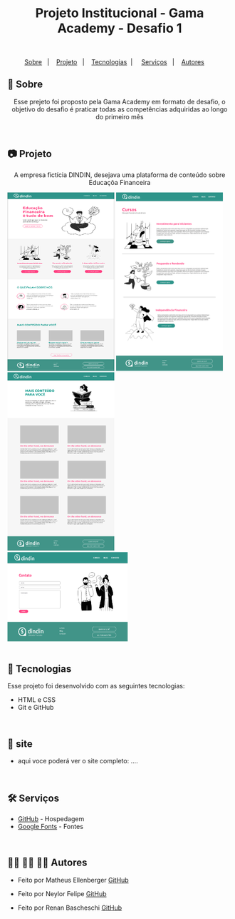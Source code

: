 <h1 align="center"> Projeto Institucional - Gama Academy - Desafio 1 </h1>

<br>

<p align="center">
  <a href="#-sobre">Sobre</a>&nbsp;&nbsp;&nbsp;|&nbsp;&nbsp;&nbsp;
  <a href="#-projeto">Projeto</a>&nbsp;&nbsp;&nbsp;|&nbsp;&nbsp;&nbsp;
  <a href="#-tecnologias">Tecnologias</a>&nbsp;&nbsp;|&nbsp;&nbsp;&nbsp;&nbsp;
  <a href="#-Serviços">Serviços</a>&nbsp;&nbsp;&nbsp;|&nbsp;&nbsp;&nbsp;
  <a href="#-Autores">Autores</a>&nbsp;&nbsp;&nbsp;&nbsp;&nbsp;&nbsp;
</p>

## 🎯 Sobre

<p align="center">Esse prejeto foi proposto pela Gama Academy em formato de desafio, o objetivo do desafio é praticar todas as competências adquiridas ao longo do primeiro mês</p>

<br>

## 📷 Projeto

<p align="center">A empresa fictícia DINDIN, desejava uma plataforma de conteúdo sobre Educaçõa Financeira</p>

<div display="flex">
<img src="./projeto-finalizado/INICIO.png" alt="inicio" width="240px" height="400px">
<img src="./projeto-finalizado/CURSOS.png" alt="inicio" width="240px" height="400px">
<img src="./projeto-finalizado/BLOG.png" alt="inicio" width="240px" height="400px">
<img src="./projeto-finalizado/CONTATO.png" alt="inicio" width="270px" height="200px">
</div>

<br>

## 🚀 Tecnologias

Esse projeto foi desenvolvido com as seguintes tecnologias:

- HTML e CSS
- Git e GitHub

<br>

## 📍 site

- aqui voce poderá ver o site completo: .... 
<br>

## 🛠️ Serviços

- <a href="https://github.com/Matheus-Ellenberger">GitHub</a> - Hospedagem
- <a href="https://fonts.google.com/">Google Fonts</a> - Fontes

<br>

## 🙋‍♂️ 🙋‍♂️ 🙋‍♂️ Autores

- Feito por Matheus Ellenberger <a href="https://github.com/Matheus-Ellenberger">GitHub</a>

- Feito por Neylor Felipe <a href="https://github.com/neylorfelipet3">GitHub</a>

- Feito por Renan Bascheschi <a href="https://github.com/renanbacheschi">GitHub</a>
